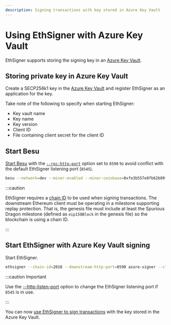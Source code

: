 ```yaml
---
description: Signing transactions with key stored in Azure Key Vault
---
```


# Using EthSigner with Azure Key Vault

EthSigner supports storing the signing key in an [Azure Key Vault](https://azure.microsoft.com/en-au/services/key-vault/).

## Storing private key in Azure Key Vault

Create a SECP256k1 key in the [Azure Key Vault](https://docs.microsoft.com/en-us/azure/key-vault/) and register EthSigner as an application for the key.

Take note of the following to specify when starting EthSigner:

- Key vault name
- Key name
- Key version
- Client ID
- File containing client secret for the client ID

## Start Besu

[Start Besu](https://besu.hyperledger.org/en/stable/HowTo/Get-Started/Starting-node/) with the [`--rpc-http-port`](https://besu.hyperledger.org/en/stable/Reference/CLI/CLI-Syntax/#rpc-http-port) option set to `8590` to avoid conflict with the default EthSigner listening port (`8545`).

```bash
besu --network=dev --miner-enabled --miner-coinbase=0xfe3b557e8fb62b89f4916b721be55ceb828dbd73 --rpc-http-cors-origins="all" --host-allowlist=* --rpc-http-enabled --rpc-http-port=8590 --data-path=/tmp/tmpDatadir
```

:::caution

EthSigner requires a [chain ID](https://besu.hyperledger.org/en/stable/Concepts/NetworkID-And-ChainID/) to be used when signing transactions. The downstream Ethereum client must be operating in a milestone supporting replay protection. That is, the genesis file must include at least the Spurious Dragon milestone (defined as `eip158Block` in the genesis file) so the blockchain is using a chain ID.

:::

## Start EthSigner with Azure Key Vault signing

Start EthSigner.

```bash
ethsigner --chain-id=2018 --downstream-http-port=8590 azure-signer --client-id=<ClientID> --client-secret-path=mypath/mysecretfile --key-name=<KeyName> --key-version=<KeyVersion> --keyvault-name=<KeyVaultName>
```

:::caution Important

Use the [--http-listen-port](../../Reference/CLI/CLI-Syntax.md#http-listen-port) option to change the EthSigner listening port if `8545` is in use.

:::

You can now [use EthSigner to sign transactions](../Make-Transactions.md) with the key stored in the Azure Key Vault.
